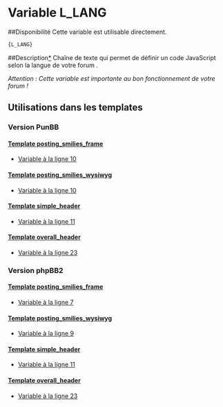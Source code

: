 # Variable L_LANG

##Disponibilité
Cette variable est utilisable directement.

```html
{L_LANG}
```

##Description[*](https://fa-tvars.appspot.com/var/L_LANG)
Chaîne de texte qui permet de définir un code JavaScript selon la langue de votre forum .

*Attention : Cette variable est importante au bon fonctionnement de votre forum !*

## Utilisations dans les templates

### Version PunBB

#### [Template posting_smilies_frame](punbb/posting_smilies_frame.md#readme)
* [Variable &agrave; la ligne 10](../punbb/posting_smilies_frame.tpl#L10)

#### [Template posting_smilies_wysiwyg](punbb/posting_smilies_wysiwyg.md#readme)
* [Variable &agrave; la ligne 10](../punbb/posting_smilies_wysiwyg.tpl#L10)

#### [Template simple_header](punbb/simple_header.md#readme)
* [Variable &agrave; la ligne 11](../punbb/simple_header.tpl#L11)

#### [Template overall_header](punbb/overall_header.md#readme)
* [Variable &agrave; la ligne 23](../punbb/overall_header.tpl#L23)

### Version phpBB2

#### [Template posting_smilies_frame](subsilver/posting_smilies_frame.md#readme)
* [Variable &agrave; la ligne 7](../subsilver/posting_smilies_frame.tpl#L7)

#### [Template posting_smilies_wysiwyg](subsilver/posting_smilies_wysiwyg.md#readme)
* [Variable &agrave; la ligne 9](../subsilver/posting_smilies_wysiwyg.tpl#L9)

#### [Template simple_header](subsilver/simple_header.md#readme)
* [Variable &agrave; la ligne 11](../subsilver/simple_header.tpl#L11)

#### [Template overall_header](subsilver/overall_header.md#readme)
* [Variable &agrave; la ligne 23](../subsilver/overall_header.tpl#L23)